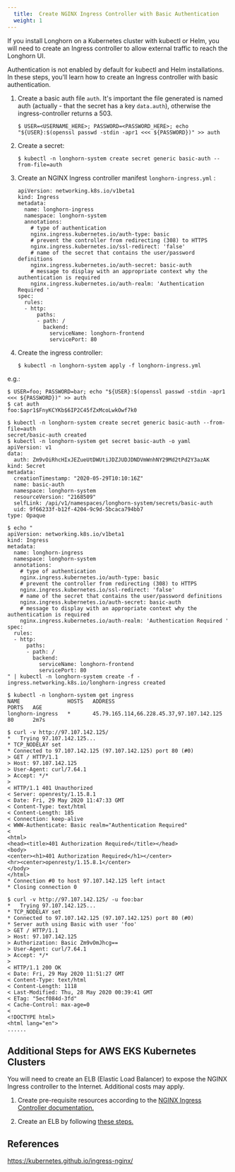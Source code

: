 ```yaml
---
  title:  Create NGINX Ingress Controller with Basic Authentication
  weight: 1
---
```


If you install Longhorn on a Kubernetes cluster with kubectl or Helm, you will need to create an Ingress controller to allow external traffic to reach the Longhorn UI.

Authentication is not enabled by default for kubectl and Helm installations. In these steps, you'll learn how to create an Ingress controller with basic authentication.

1. Create a basic auth file `auth`. It's important the file generated is named auth (actually - that the secret has a key `data.auth`), otherwise the ingress-controller returns a 503.
    ```
    $ USER=<USERNAME_HERE>; PASSWORD=<PASSWORD_HERE>; echo "${USER}:$(openssl passwd -stdin -apr1 <<< ${PASSWORD})" >> auth
    ```
2. Create a secret:
    ```
    $ kubectl -n longhorn-system create secret generic basic-auth --from-file=auth
    ```
3. Create an NGINX Ingress controller manifest `longhorn-ingress.yml` :
    ```
    apiVersion: networking.k8s.io/v1beta1
    kind: Ingress
    metadata:
      name: longhorn-ingress
      namespace: longhorn-system
      annotations:
        # type of authentication
        nginx.ingress.kubernetes.io/auth-type: basic
        # prevent the controller from redirecting (308) to HTTPS
        nginx.ingress.kubernetes.io/ssl-redirect: 'false'
        # name of the secret that contains the user/password definitions
        nginx.ingress.kubernetes.io/auth-secret: basic-auth
        # message to display with an appropriate context why the authentication is required
        nginx.ingress.kubernetes.io/auth-realm: 'Authentication Required '
    spec:
      rules:
      - http:
          paths:
          - path: /
            backend:
              serviceName: longhorn-frontend
              servicePort: 80
    ```
4. Create the ingress controller:
    ```
    $ kubectl -n longhorn-system apply -f longhorn-ingress.yml
    ```

e.g.:
```
$ USER=foo; PASSWORD=bar; echo "${USER}:$(openssl passwd -stdin -apr1 <<< ${PASSWORD})" >> auth
$ cat auth
foo:$apr1$FnyKCYKb$6IP2C45fZxMcoLwkOwf7k0

$ kubectl -n longhorn-system create secret generic basic-auth --from-file=auth
secret/basic-auth created
$ kubectl -n longhorn-system get secret basic-auth -o yaml
apiVersion: v1
data:
  auth: Zm9vOiRhcHIxJEZueUtDWUtiJDZJUDJDNDVmWnhNY29Md2tPd2Y3azAK
kind: Secret
metadata:
  creationTimestamp: "2020-05-29T10:10:16Z"
  name: basic-auth
  namespace: longhorn-system
  resourceVersion: "2168509"
  selfLink: /api/v1/namespaces/longhorn-system/secrets/basic-auth
  uid: 9f66233f-b12f-4204-9c9d-5bcaca794bb7
type: Opaque

$ echo "
apiVersion: networking.k8s.io/v1beta1
kind: Ingress
metadata:
  name: longhorn-ingress
  namespace: longhorn-system
  annotations:
    # type of authentication
    nginx.ingress.kubernetes.io/auth-type: basic
    # prevent the controller from redirecting (308) to HTTPS
    nginx.ingress.kubernetes.io/ssl-redirect: 'false'
    # name of the secret that contains the user/password definitions
    nginx.ingress.kubernetes.io/auth-secret: basic-auth
    # message to display with an appropriate context why the authentication is required
    nginx.ingress.kubernetes.io/auth-realm: 'Authentication Required '
spec:
  rules:
  - http:
      paths:
      - path: /
        backend:
          serviceName: longhorn-frontend
          servicePort: 80
" | kubectl -n longhorn-system create -f -
ingress.networking.k8s.io/longhorn-ingress created

$ kubectl -n longhorn-system get ingress
NAME               HOSTS   ADDRESS                                     PORTS   AGE
longhorn-ingress   *       45.79.165.114,66.228.45.37,97.107.142.125   80      2m7s

$ curl -v http://97.107.142.125/
*   Trying 97.107.142.125...
* TCP_NODELAY set
* Connected to 97.107.142.125 (97.107.142.125) port 80 (#0)
> GET / HTTP/1.1
> Host: 97.107.142.125
> User-Agent: curl/7.64.1
> Accept: */*
>
< HTTP/1.1 401 Unauthorized
< Server: openresty/1.15.8.1
< Date: Fri, 29 May 2020 11:47:33 GMT
< Content-Type: text/html
< Content-Length: 185
< Connection: keep-alive
< WWW-Authenticate: Basic realm="Authentication Required"
<
<html>
<head><title>401 Authorization Required</title></head>
<body>
<center><h1>401 Authorization Required</h1></center>
<hr><center>openresty/1.15.8.1</center>
</body>
</html>
* Connection #0 to host 97.107.142.125 left intact
* Closing connection 0

$ curl -v http://97.107.142.125/ -u foo:bar
*   Trying 97.107.142.125...
* TCP_NODELAY set
* Connected to 97.107.142.125 (97.107.142.125) port 80 (#0)
* Server auth using Basic with user 'foo'
> GET / HTTP/1.1
> Host: 97.107.142.125
> Authorization: Basic Zm9vOmJhcg==
> User-Agent: curl/7.64.1
> Accept: */*
>
< HTTP/1.1 200 OK
< Date: Fri, 29 May 2020 11:51:27 GMT
< Content-Type: text/html
< Content-Length: 1118
< Last-Modified: Thu, 28 May 2020 00:39:41 GMT
< ETag: "5ecf084d-3fd"
< Cache-Control: max-age=0
<
<!DOCTYPE html>
<html lang="en">
......
```    

## Additional Steps for AWS EKS Kubernetes Clusters

You will need to create an ELB (Elastic Load Balancer) to expose the NGINX Ingress controller to the Internet. Additional costs may apply.

1. Create pre-requisite resources according to the [NGINX Ingress Controller documentation.](https://kubernetes.github.io/ingress-nginx/deploy/#prerequisite-generic-deployment-command)

2. Create an ELB by following [these steps.](https://kubernetes.github.io/ingress-nginx/deploy/#aws)

## References
https://kubernetes.github.io/ingress-nginx/
